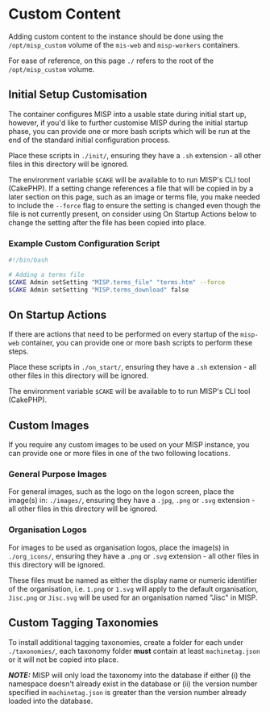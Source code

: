 <!--
SPDX-FileCopyrightText: 2025 Jisc Services Limited
SPDX-FileContributor: Joe Pitt

SPDX-License-Identifier: GPL-3.0-only
-->
# Custom Content

Adding custom content to the instance should be done using the `/opt/misp_custom` volume of the
`mis-web` and `misp-workers` containers.

For ease of reference, on this page `./` refers to the root of the `/opt/misp_custom` volume.

## Initial Setup Customisation

The container configures MISP into a usable state during initial start up, however, if you'd like to
further customise MISP during the initial startup phase, you can provide one or more bash scripts
which will be run at the end of the standard initial configuration process.

Place these scripts in `./init/`, ensuring they have a `.sh` extension - all other files in this
directory will be ignored.

The environment variable `$CAKE` will be available to to run MISP's CLI tool (CakePHP). If a setting
change references a file that will be copied in by a later section on this page, such as an image or
terms file, you make needed to include the `--force` flag to ensure the setting is changed even
though the file is not currently present, on consider using On Startup Actions below to change the
setting after the file has been copied into place.

### Example Custom Configuration Script

```sh
#!/bin/bash

# Adding a terms file
$CAKE Admin setSetting "MISP.terms_file" "terms.htm" --force
$CAKE Admin setSetting "MISP.terms_download" false
```

## On Startup Actions

If there are actions that need to be performed on every startup of the `misp-web` container, you can
provide one or more bash scripts to perform these steps.

Place these scripts in `./on_start/`, ensuring they have a `.sh` extension - all other files in this
directory will be ignored.

The environment variable `$CAKE` will be available to to run MISP's CLI tool (CakePHP).

## Custom Images

If you require any custom images to be used on your MISP instance, you can provide one or more files
in one of the two following locations.

### General Purpose Images

For general images, such as the logo on the logon screen, place the image(s) in: `./images/`,
ensuring they have a `.jpg`, `.png` or `.svg` extension - all other files in this directory will be
ignored.

### Organisation Logos

For images to be used as organisation logos, place the image(s) in `./org_icons/`, ensuring they
have a `.png` or `.svg` extension - all other files in this directory will be ignored.

These files must be named as either the display name or numeric identifier of the organisation, i.e.
`1.png` or `1.svg` will apply to the default organisation, `Jisc.png` or `Jisc.svg` will be used for
an organisation named "Jisc" in MISP.

## Custom Tagging Taxonomies

To install additional tagging taxonomies, create a folder for each under `./taxonomies/`, each
taxonomy folder **must** contain at least `machinetag.json` or it will not be copied into place.

***NOTE:*** MISP will only load the taxonomy into the database if either (i) the namespace doesn't
already exist in the database or (ii) the version number specified in `machinetag.json` is greater
than the version number already loaded into the database.
